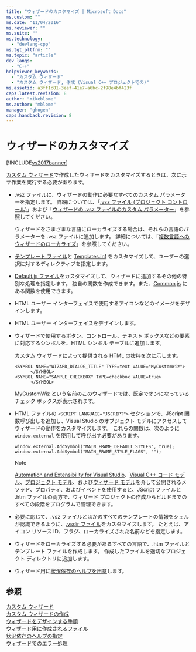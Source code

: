 ```yaml
---
title: "ウィザードのカスタマイズ | Microsoft Docs"
ms.custom: ""
ms.date: "11/04/2016"
ms.reviewer: ""
ms.suite: ""
ms.technology: 
  - "devlang-cpp"
ms.tgt_pltfrm: ""
ms.topic: "article"
dev_langs: 
  - "C++"
helpviewer_keywords: 
  - "カスタム ウィザード"
  - "カスタム ウィザード, 作成 (Visual C++ プロジェクトでの)"
ms.assetid: a3ff1c81-3eef-41e7-a6bc-2f98e4bf423f
caps.latest.revision: 8
author: "mikeblome"
ms.author: "mblome"
manager: "ghogen"
caps.handback.revision: 8
---
```

# ウィザードのカスタマイズ
[!INCLUDE[vs2017banner](../assembler/inline/includes/vs2017banner.md)]

[カスタム ウィザード](../Topic/Application%20Settings,%20Custom%20Wizard.md)で作成したウィザードをカスタマイズするときは、次に示す作業を実行する必要があります。  
  
-   .vsz ファイルに、ウィザードの動作に必要なすべてのカスタム パラメーターを指定します。  詳細については、「[.vsz ファイル \(プロジェクト コントロール\)](../ide/dot-vsz-file-project-control.md)」および「[ウィザードの .vsz ファイルのカスタム パラメーター](../ide/custom-parameters-in-the-wizard-dot-vsz-file.md)」を参照してください。  
  
     ウィザードをさまざまな言語にローカライズする場合は、それらの言語のパラメーターを .vsz ファイルに追加します。  詳細については、「[複数言語へのウィザードのローカライズ](../ide/localizing-a-wizard-to-multiple-languages.md)」を参照してください。  
  
-   [テンプレート ファイル](../ide/template-files.md)と [Templates.inf](../Topic/Templates.inf%20File.md) をカスタマイズして、ユーザーの選択に対するディレクティブを指定します。  
  
-   [Default.js ファイル](../ide/jscript-file.md)をカスタマイズして、ウィザードに追加するその他の特別な処理を指定します。  独自の関数を作成できます。また、[Common.js](../ide/customizing-cpp-wizards-with-common-jscript-functions.md) にある関数を使用できます。  
  
-   HTML ユーザー インターフェイスで使用するアイコンなどのイメージをデザインします。  
  
-   HTML ユーザー インターフェイスをデザインします。  
  
-   ウィザードで使用するボタン、コントロール、テキスト ボックスなどの要素に対応するシンボルを、HTML シンボル テーブルに追加します。  
  
     カスタム ウィザードによって提供される HTML の抜粋を次に示します。  
  
    ```  
    <SYMBOL NAME="WIZARD_DIALOG_TITLE" TYPE=text VALUE="MyCustomWiz">  
          </SYMBOL>  
    <SYMBOL NAME="SAMPLE_CHECKBOX" TYPE=checkbox VALUE=true>  
          </SYMBOL>  
    ```  
  
     MyCustomWiz という名前のこのウィザードでは、既定でオンになっているチェック ボックスが表示されます。  
  
-   HTML ファイルの `<SCRIPT LANGUAGE="JSCRIPT">` セクションで、JScript 関数呼び出しを追加し、Visual Studio のオブジェクト モデルにアクセスしてウィザードの動作をカスタマイズします。  これらの関数は、次のように `window.external` を使用して呼び出す必要があります。  
  
    ```  
    window.external.AddSymbol("MAIN_FRAME_DEFAULT_STYLES", true);  
    window.external.AddSymbol("MAIN_FRAME_STYLE_FLAGS", "");  
    ```  
  
    > [!NOTE]
    >  [Automation and Extensibility for Visual Studio](../Topic/Automation%20and%20Extensibility%20for%20Visual%20Studio.md)、[Visual C\+\+ コード モデル](http://msdn.microsoft.com/ja-jp/dd6452c2-1054-44a1-b0eb-639a94a1216b)、[プロジェクト モデル](http://msdn.microsoft.com/ja-jp/06c1bbd9-4c79-4f97-ad6d-2b1dea8ecd1f)、および[ウィザード モデル](http://msdn.microsoft.com/ja-jp/159395ac-33c7-47bf-ad42-4e1435ddc758)を介して公開されるメソッド、プロパティ、およびイベントを使用すると、JScript ファイルと .htm ファイルの両方で、ウィザード プロジェクトの作成からビルドまでのすべての段階をプログラムで管理できます。  
  
-   必要に応じて、.vsz ファイルとほかのすべてのテンプレートの情報をシェルが認識できるように、[.vsdir ファイル](../Topic/Adding%20Wizards%20to%20the%20Add%20Item%20and%20New%20Project%20Dialog%20Boxes%20by%20Using%20.Vsdir%20Files.md)をカスタマイズします。  たとえば、アイコン リソース ID、フラグ、ローカライズされた名前などを指定します。  
  
-   ウィザードをローカライズする必要があるすべての言語で、.htm ファイルとテンプレート ファイルを作成します。  作成したファイルを適切なプロジェクト ディレクトリに追加します。  
  
-   ウィザード用に[状況依存のヘルプを用意](../ide/providing-context-sensitive-help.md)します。  
  
## 参照  
 [カスタム ウィザード](../ide/custom-wizard.md)   
 [カスタム ウィザードの作成](../ide/creating-a-custom-wizard.md)   
 [ウィザードをデザインする手順](../ide/steps-to-designing-a-wizard.md)   
 [ウィザード用に作成されるファイル](../ide/files-created-for-your-wizard.md)   
 [状況依存のヘルプの指定](../ide/providing-context-sensitive-help.md)   
 [ウィザードでのエラー処理](../ide/handling-errors-in-wizards.md)